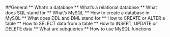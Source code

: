 ##General
** What’s a database
** What’s a relational database
** What does SQL stand for
** What’s MySQL
** How to create a database in MySQL
** What does DDL and DML stand for
** How to CREATE or ALTER a table
** How to SELECT data from a table
** How to INSERT, UPDATE or DELETE data
** What are subqueries
** How to use MySQL functions
